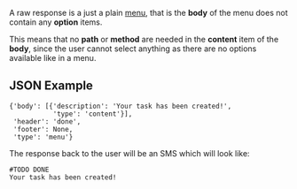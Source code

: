 A raw response is a just a plain [menu](/building/menu/), that is the **body** of the menu does not contain any **option** items.

This means that no **path** or **method** are needed in the **content** item of the **body**, since the user cannot select anything as there are no options available like in a menu.

## JSON Example

```
{'body': [{'description': 'Your task has been created!',
           'type': 'content'}],
 'header': 'done',
 'footer': None,
 'type': 'menu'}
```

The response back to the user will be an SMS which will look like:

```
#TODO DONE
Your task has been created!
```
